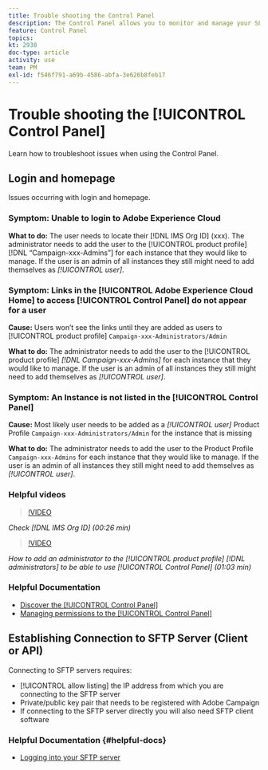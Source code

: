 ```yaml
---
title: Trouble shooting the Control Panel
description: The Control Panel allows you to monitor and manage your SFTP storage by instance and allow list IP addresses.
feature: Control Panel
topics: 
kt: 2938
doc-type: article
activity: use
team: PM
exl-id: f546f791-a69b-4586-abfa-3e626b8feb17
---
```

# Trouble shooting the [!UICONTROL Control Panel]

Learn how to troubleshoot issues when using the Control Panel.

## Login and homepage

Issues occurring with login and homepage.

### Symptom: Unable to login to Adobe Experience Cloud

**What to do:**
The user needs to locate their [!DNL IMS Org ID] (xxx). The administrator needs to add the user to the [!UICONTROL product profile] [!DNL “Campaign-xxx-Admins”] for each instance that they would like to manage. If the user is an admin of all instances they still might need to add themselves as *[!UICONTROL user]*.

### Symptom: Links in the [!UICONTROL Adobe Experience Cloud Home] to access [!UICONTROL Control Panel] do not appear for a user 

**Cause:**
Users won’t see the links until they are added as users to [!UICONTROL product profile] `Campaign-xxx-Administrators/Admin`

**What to do:**
The administrator needs to add the user to the [!UICONTROL product profile] *[!DNL Campaign-xxx-Admins]* for each instance that they would like to manage. If the user is an admin of all instances they still might need to add themselves as *[!UICONTROL user]*. 

### Symptom: An Instance is not listed in the [!UICONTROL Control Panel]

**Cause:**
Most likely user needs to be added as a *[!UICONTROL user]* Product Profile `Campaign-xxx-Administrators/Admin` for the instance that is missing

**What to do:**
The administrator needs to add the user to the Product Profile `Campaign-xxx-Admins` for each instance that they would like to manage. If the user is an admin of all instances they still might need to add themselves as *[!UICONTROL user]*.

### Helpful videos

>[!VIDEO](https://video.tv.adobe.com/v/27183?quality=12)

*Check [!DNL IMS Org ID] (00:26 min)*

>[!VIDEO](https://video.tv.adobe.com/v/27147?quality=12)

*How to add an administrator to the [!UICONTROL product profile] [!DNL administrators] to be able to use [!UICONTROL Control Panel] (01:03 min)*

### Helpful Documentation

* [Discover the [!UICONTROL Control Panel]](https://helpx.adobe.com/campaign/kb/control-panel-overview.html)
* [Managing permissions to the [!UICONTROL Control Panel]](https://helpx.adobe.com/campaign/kb/control-panel-access.html)

## Establishing Connection to SFTP Server (Client or API)

Connecting to SFTP servers requires:

* [!UICONTROL allow listing] the IP address from which you are connecting to the SFTP server  
* Private/public key pair that needs to be registered with Adobe Campaign
* If connecting to the SFTP server directly you will also need SFTP client software

### Helpful Documentation {#helpful-docs}

* [Logging into your SFTP server](https://helpx.adobe.com/campaign/kb/control-panel-sftp.html#LoggingintoyourSFTPserver)
